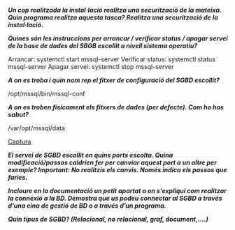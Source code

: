 ***Un cop realitzada la instal·lació realitza una securització de la mateixa. Quin programa realitza aquesta tasca? Realitza una securització de la instal·lació.***



***Quines són les instruccions per arrancar / verificar status / apagar servei de la base de dades del SBGB escollit a nivell sistema operatiu?***

Arrancar: systemctl start mssql-server
Verificar status: systemctl status mssql-server
Apagar servei: systemctl stop mssql-server


***A on es troba i quin nom rep el fitxer de configuració del SGBD escollit?***

/opt/mssql/bin/mssql-conf

***A on es troben físicament els fitxers de dades (per defecte). Com ho has sabut?***

/var/opt/mssql/data

[Captura](https://drive.google.com/file/d/1FfkRvp5XoTMYbYUFs-dBICb_JUcqhlSH/view?usp=sharing)

***El servei de SGBD escollit en quins ports escolta. Quina modificació/passos caldrien fer per canviar aquest port a un altre per exemple? Important: No realitzis els canvis. Només indica els passos que faries.***



***Incloure en la documentació un petit apartat a on s'expliqui com realitzar la connexió a la BD. Demostra que us podeu connectar al SGBD a través d’una eina de gestió de BD o  a través d’un programa.***



***Quin tipus de SGBD? (Relacional, no relacional, graf, document,....)***
